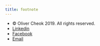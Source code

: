 ```yaml
---
title: footnote
---
```


* © Oliver Cheok 2019. All rights reserved.
* [Linkedin](https://www.linkedin.com/in/olivercheok/)
* [Facebook](https://www.facebook.com/olivercheok)
* [Email](mailto:olivercheok@gmail.com)